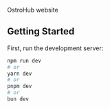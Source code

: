 OstroHub website

## Getting Started

First, run the development server:

```bash
npm run dev
# or
yarn dev
# or
pnpm dev
# or
bun dev
```

